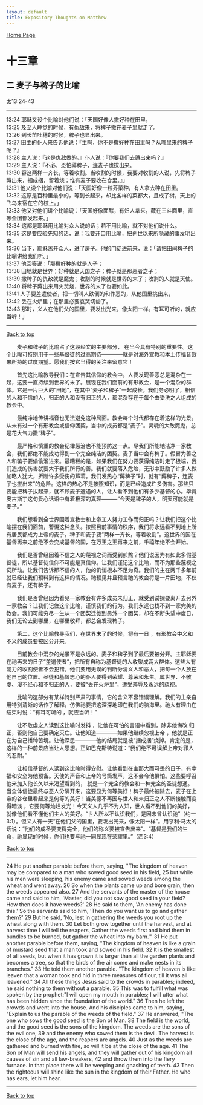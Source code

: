 ```yaml
---
layout: default
title: Expository Thoughts on Matthew
---
```

[ Home Page ]({{site.baseurl}}/index) <br>

<a name="0"></a>
# 十三章 

## 二 麦子与稗子的比喻

太13:24-43

***

13:24 耶稣又设个比喻对他们说：「天国好像人撒好种在田里，<br>
13:25 及至人睡觉的时候，有仇敌来，将稗子撒在麦子里就走了。<br>
13:26 到长苗吐穗的时候，稗子也显出来。<br>
13:27 田主的仆人来告诉他说：『主啊，你不是撒好种在田里吗？从哪里来的稗子呢？』<br>
13:28 主人说：『这是仇敌做的。』仆人说：『你要我们去薅出来吗？』<br>
13:29 主人说：『不必，恐怕薅稗子，连麦子也拔出来。<br>
13:30 容这两样一齐长，等着收割。当收割的时候，我要对收割的人说，先将稗子薅出来，捆成捆，留着烧；惟有麦子要收在仓里。』」<br>
13:31 他又设个比喻对他们说：「天国好像一粒芥菜种，有人拿去种在田里。<br>
13:32 这原是百种里最小的，等到长起来，却比各样的菜都大，且成了树，天上的飞鸟来宿在它的枝上。」<br>
13:33 他又对他们讲个比喻说：「天国好像面酵，有妇人拿来，藏在三斗面里，直等全团都发起来。」<br>
13:34 这都是耶稣用比喻对众人说的话；若不用比喻，就不对他们说什么。<br>
13:35 这是要应验先知的话，说：我要开口用比喻，把创世以来所隐藏的事发明出来。<br>
13:36 当下，耶稣离开众人，进了房子。他的门徒进前来，说：「请把田间稗子的比喻讲给我们听。」<br>
13:37 他回答说：「那撒好种的就是人子；<br>
13:38 田地就是世界；好种就是天国之子；稗子就是那恶者之子；<br>
13:39 撒稗子的仇敌就是魔鬼；收割的时候就是世界的末了；收割的人就是天使。<br>
13:40 将稗子薅出来用火焚烧，世界的末了也要如此。<br>
13:41 人子要差遣使者，把一切叫人跌倒的和作恶的，从他国里挑出来，<br>
13:42 丢在火炉里；在那里必要哀哭切齿了。<br>
13:43 那时，义人在他们父的国里，要发出光来，像太阳一样。有耳可听的，就应当听！」<br>

***

[Back to top](#0)

&emsp;&emsp;麦子和稗子的比喻占了这段经文的主要部分， 在当今具有特别的重要性。这个比喻可特别用于一些基督徒的过高期待————就是对海外宣教和本土传福音效果所持的过度期望。愿我们按它当得的关注来留意它！

&emsp;&emsp;首先这比喻教导我们：在宣告其信仰的教会中，人要发现善恶总是混杂在一起，这要一直持续到世界的末了。展现在我们面前的有形教会，是一个混杂的群体。它是一片巨大的“田地”，在其中“麦子和稗子”一起成长。我们务必明了，相信的人和不信的人，归正的人和没有归正的人，都混杂存在于每个由受洗之人组成的教会中。

&emsp;&emsp;最纯净地传讲福音也无法避免这种局面。教会每个时代都存在着这样的光景。从未有过一个有形教会或信仰团契，当中的成员都是“麦子”。灵魂的大敌魔鬼，总是花大气力撒“稗子”。

&emsp;&emsp;最严格和慎重的教会纪律惩治也不能预防这一点。尽我们所能地洁净一家教会，我们都绝不能成功得到一个完全纯洁的团契。麦子当中会有稗子。假冒为善之人和骗子要偷偷溜进来。最糟糕的是，如果我们在努力要获得纯洁时走了极端，我们造成的伤害就要大于我们所行的善。我们就要落入危险，无形中鼓励了许多人做加略人犹大，折断许多受伤的芦苇。我们发热心“薅稗子”时，就有“薅稗子，连麦子也拔出来”的危险。这样的热心不是按照知识，而是已经造成许多伤害。那些只要能把稗子拔起来，就不顾麦子遭遇的人，让人看不到他们有多少基督的心。毕竟奥古斯丁这句爱心话语中有着极深的真理———“今天是稗子的人，明天可能就是麦子。”

&emsp;&emsp;我们想看到全世界因着宣教士和上帝工人努力工作而归正吗？让我们把这个比喻摆在我们面前，警惕这种念头。按照目前事情的秩序，我们将永远看不到地上所有居民都成为上帝的麦子。稗子和麦子要“两样一齐长，等着收割”。这世界的国在基督再来之前绝不会变成基督的国，在万王之王再来之前，千禧年绝不会开始。

&emsp;&emsp;我们是否曾经因着不信之人的蔑视之词而受到煎熬？他们说因为有如此多假基督徒，所以基督徒信仰不可能是真信仰。让我们谨记这个比喻，而不为那些蔑视之词所动。让我们告诉那不信的人，他的讥诮根本不足为奇。我们的主在两千多年前就已经让我们预料到有这样的情况。祂预见并且预言祂的教会将是一片田地，不仅有麦子，还有稗子。

&emsp;&emsp;我们是否曾经因为看见一家教会有许多成员未归正，就受到试探要离开去另外一家教会？让我们记住这个比喻，谨慎我们的行为。我们永远也找不到一家完美的教会。我们可能穷尽一生从一个团契迁徙到另外一个团契，却在不断失望中度日。我们无论去到哪里，在哪里敬拜，都总会发现稗子。

&emsp;&emsp;第二，这个比喻教导我们，在世界末了的时候，将有一日 ，有形教会中义和不义的成员要被区分开来。

&emsp;&emsp;目前教会中混杂的光景不是永远的。麦子和稗子到了最后要被分开。主耶稣要在祂再来的日子“差遣使者”，把所有自称为基督徒的人收聚成两大群体。这些大有能力的收割使者不会犯错。他们要用无误的判断分清义人和恶人，把每一个人放在他自己的位置。圣徒和基督忠心的仆人要得到荣耀、尊荣和永生。属世界、不敬虔、漫不经心和不归正的人，要被“丢在火炉里”，遭受羞辱及永远的藐视。

&emsp;&emsp;比喻的这部分有某样特别严肃的事情，它的含义不容错误理解。我们的主亲自用特别清晰的话作了解释，仿佛祂要把这深深地印在我们的脑海里。祂大有理由在结束时说：“有耳可听的 ，就应当听！”

&emsp;&emsp;让不敬虔之人读到这比喻时发抖 ，让他在可怕的言语中看到，除非他悔改
归正，否则他自己要确定灭亡。让他知道————如果他继续忽视上帝 ，他就是正在为自己播种苦境。让他深思————他的结局就是被“捆成捆”烧掉。肯定的是，这样的一种前景应当让人思想。正如巴克斯特说道：“我们绝不可误解上帝对罪人的忍耐。”

&emsp;&emsp;让相信基督的人读到这比喻时得安慰。让他看到在主那大而可畏的日子，有幸福和安全为他预备。天使的声音和上帝的号筒发声，这不会令他惧怕。这些要呼召他来加入他长久以来渴望看到的， 就是一个完全的教会和一种完全的圣徒想通。当全体信徒最终与恶人分隔开来，这要显为何等美好！稗子最终被除去，麦子在上帝的谷仓里看起来是何等的美好！当美德不再因与世人和未归正之人不断接触而变得暗淡 ，它要何等灿烂发光！今天义人几乎不为人知，世人看不到他们的美好，就像他们看不懂他们主人的美好。“世人所以不认识我们，是因未曾认识祂”（约一3:1）。但义人有一天“在他们父的国里，要发出光来，像太阳一样”。用亨利·马太的话说：“他们的成圣要变得完全，他们的称义要被宣告出来”。“基督是我们的生命，祂显现的时候，你们也要与祂一同显现在荣耀里。”（西3:4）

[Back to top](#0)

***

24 He put another parable before them, saying, "The kingdom of heaven may be compared to a man who sowed good seed in his field, 25 but while his men were sleeping, his enemy came and sowed weeds among the wheat and went away. 26 So when the plants came up and bore grain, then the weeds appeared also. 27 And the servants of the master of the house came and said to him, 'Master, did you not sow good seed in your field? How then does it have weeds?' 28 He said to them, 'An enemy has done this.' So the servants said to him, 'Then do you want us to go and gather them?' 29 But he said, 'No, lest in gathering the weeds you root up the wheat along with them. 30 Let both grow together until the harvest, and at harvest time I will tell the reapers, Gather the weeds first and bind them in bundles to be burned, but gather the wheat into my barn.'" 31 He put another parable before them, saying, "The kingdom of heaven is like a grain of mustard seed that a man took and sowed in his field. 32 It is the smallest of all seeds, but when it has grown it is larger than all the garden plants and becomes a tree, so that the birds of the air come and make nests in its branches." 33 He told them another parable. "The kingdom of heaven is like leaven that a woman took and hid in three measures of flour, till it was all leavened." 34 All these things Jesus said to the crowds in parables; indeed, he said nothing to them without a parable. 35 This was to fulfill what was spoken by the prophet:"I will open my mouth in parables; I will utter what has been hidden since the foundation of the world." 36 Then he left the crowds and went into the house. And his disciples came to him, saying, "Explain to us the parable of the weeds of the field." 37 He answered, "The one who sows the good seed is the Son of Man. 38 The field is the world, and the good seed is the sons of the kingdom. The weeds are the sons of the evil one, 39 and the enemy who sowed them is the devil. The harvest is the close of the age, and the reapers are angels. 40 Just as the weeds are gathered and burned with fire, so will it be at the close of the age. 41 The Son of Man will send his angels, and they will gather out of his kingdom all causes of sin and all law-breakers, 42 and throw them into the fiery furnace. In that place there will be weeping and gnashing of teeth. 43 Then the righteous will shine like the sun in the kingdom of their Father. He who has ears, let him hear.

***

[Back to top](#0)
